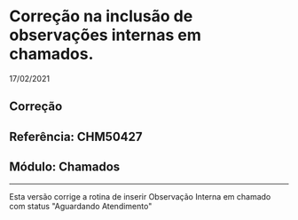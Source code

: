 # Correção na inclusão de observações internas em chamados.
17/02/2021
## Correção
## Referência: CHM50427
## Módulo: Chamados
***

Esta versão corrige a rotina de inserir Observação Interna em chamado com status "Aguardando Atendimento"